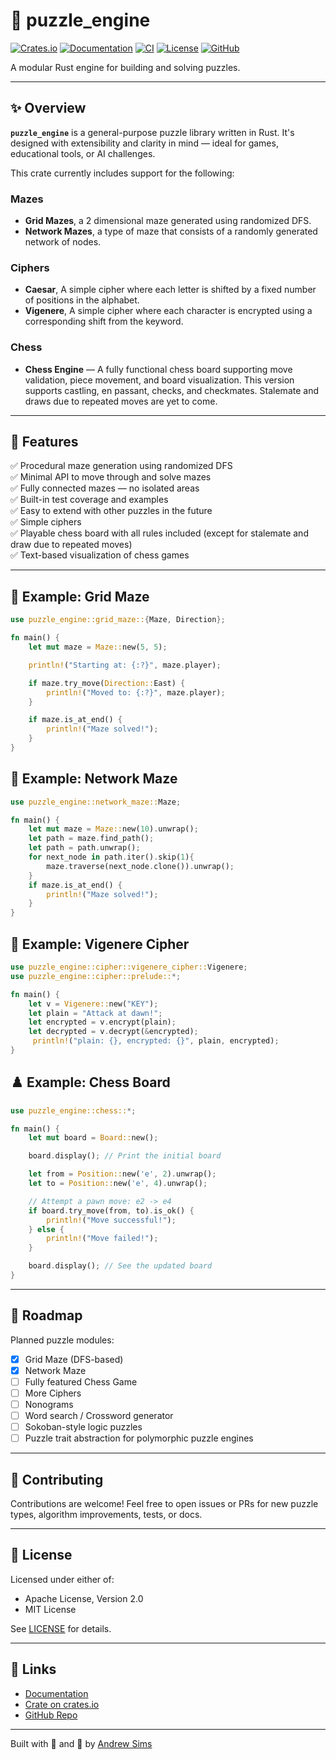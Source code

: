 # 🧠 puzzle_engine

[![Crates.io](https://img.shields.io/crates/v/puzzle_engine.svg)](https://crates.io/crates/puzzle_engine)
[![Documentation](https://docs.rs/puzzle_engine/badge.svg)](https://docs.rs/puzzle_engine)
[![CI](https://github.com/Andrewsimsd/puzzle_engine/actions/workflows/CI.yml/badge.svg)](https://github.com/Andrewsimsd/puzzle_engine/actions)
[![License](https://img.shields.io/crates/l/puzzle_engine)](LICENSE)
[![GitHub](https://img.shields.io/github/stars/chrisdbeard/rustdocstring?style=social)](https://github.com/andrewsimsd/puzzle_engine)

A modular Rust engine for building and solving puzzles.

---

## ✨ Overview

**`puzzle_engine`** is a general-purpose puzzle library written in Rust. It's designed with extensibility and clarity in mind — ideal for games, educational tools, or AI challenges.

This crate currently includes support for the following: 
### Mazes 
- **Grid Mazes**, a 2 dimensional maze generated using randomized DFS.
- **Network Mazes**, a type of maze that consists of a randomly generated network of nodes. 
### Ciphers
- **Caesar**, A simple cipher where each letter is shifted by a fixed number of positions in the alphabet.
- **Vigenere**, A simple cipher where each character is encrypted using a corresponding shift from the keyword.  
### Chess  
- **Chess Engine** — A fully functional chess board supporting move validation, piece movement, and board visualization. This version supports castling, en passant, checks, and checkmates. Stalemate and draws due to repeated moves are yet to come.
---

## 🚀 Features

✅ Procedural maze generation using randomized DFS  
✅ Minimal API to move through and solve mazes  
✅ Fully connected mazes — no isolated areas  
✅ Built-in test coverage and examples  
✅ Easy to extend with other puzzles in the future   
✅ Simple ciphers  
✅ Playable chess board with all rules included (except for stalemate and draw due to repeated moves)  
✅ Text-based visualization of chess games  

---

## 🧩 Example: Grid Maze

```rust
use puzzle_engine::grid_maze::{Maze, Direction};

fn main() {
    let mut maze = Maze::new(5, 5);

    println!("Starting at: {:?}", maze.player);

    if maze.try_move(Direction::East) {
        println!("Moved to: {:?}", maze.player);
    }

    if maze.is_at_end() {
        println!("Maze solved!");
    }
}
```

## 🧩 Example: Network Maze

```rust
use puzzle_engine::network_maze::Maze;

fn main() {
    let mut maze = Maze::new(10).unwrap();
    let path = maze.find_path();
    let path = path.unwrap();
    for next_node in path.iter().skip(1){
        maze.traverse(next_node.clone()).unwrap();
    }
    if maze.is_at_end() {
        println!("Maze solved!");
    }
}
```

## 🧩 Example: Vigenere Cipher

```rust
use puzzle_engine::cipher::vigenere_cipher::Vigenere;
use puzzle_engine::cipher::prelude::*;

fn main() {
    let v = Vigenere::new("KEY");
    let plain = "Attack at dawn!";
    let encrypted = v.encrypt(plain);
    let decrypted = v.decrypt(&encrypted);
     println!("plain: {}, encrypted: {}", plain, encrypted);
}
```

## ♟️ Example: Chess Board

```rust
use puzzle_engine::chess::*;

fn main() {
    let mut board = Board::new();

    board.display(); // Print the initial board

    let from = Position::new('e', 2).unwrap();
    let to = Position::new('e', 4).unwrap();

    // Attempt a pawn move: e2 -> e4
    if board.try_move(from, to).is_ok() {
        println!("Move successful!");
    } else {
        println!("Move failed!");
    }

    board.display(); // See the updated board
}
```

---

## 🔮 Roadmap

Planned puzzle modules:

- [x] Grid Maze (DFS-based)
- [x] Network Maze
- [ ] Fully featured Chess Game
- [ ] More Ciphers
- [ ] Nonograms
- [ ] Word search / Crossword generator
- [ ] Sokoban-style logic puzzles
- [ ] Puzzle trait abstraction for polymorphic puzzle engines

---

## 🤝 Contributing

Contributions are welcome! Feel free to open issues or PRs for new puzzle types, algorithm improvements, tests, or docs.

---

## 📄 License

Licensed under either of:

- Apache License, Version 2.0
- MIT License

See [LICENSE](LICENSE) for details.

---

## 🔗 Links

- [Documentation](https://docs.rs/puzzle_engine)
- [Crate on crates.io](https://crates.io/crates/puzzle_engine)
- [GitHub Repo](https://github.com/andrewsimsd/puzzle_engine)

---

Built with 🧩 and 💛 by [Andrew Sims](https://github.com/andrewsimsd)

